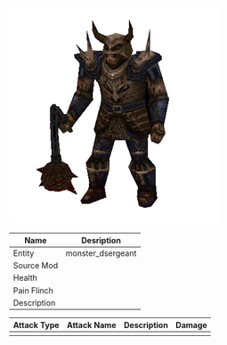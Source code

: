 ![Monster Picture](assets/img/knight_deathseargent.png)

|Name  |Desription|
|------|-------------|
|Entity|monster_dsergeant|
|Source Mod||
|Health||
|Pain Flinch||
|Description||

|Attack Type|Attack Name|Description|Damage|
|-----------|-----------|-----------|------|
||||
